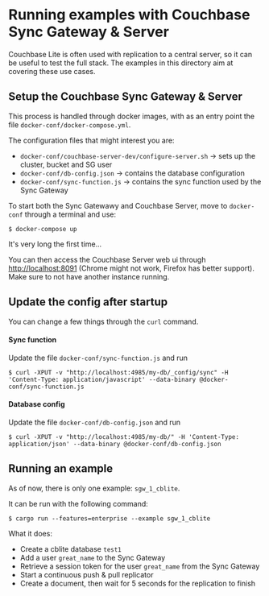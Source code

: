 # Running examples with Couchbase Sync Gateway & Server

Couchbase Lite is often used with replication to a central server, so it can be useful to test the full stack.
The examples in this directory aim at covering these use cases.

## Setup the Couchbase Sync Gateway & Server

This process is handled through docker images, with as an entry point the file `docker-conf/docker-compose.yml`.

The configuration files that might interest you are:
- `docker-conf/couchbase-server-dev/configure-server.sh` -> sets up the cluster, bucket and SG user
- `docker-conf/db-config.json` -> contains the database configuration
- `docker-conf/sync-function.js` -> contains the sync function used by the Sync Gateway

To start both the Sync Gatewawy and Couchbase Server, move to `docker-conf` through a terminal and use:

```shell
$ docker-compose up
```

It's very long the first time...

You can then access the Couchbase Server web ui through [http://localhost:8091](http://localhost:8091) (Chrome might not work, Firefox has better support).
Make sure to not have another instance running.

## Update the config after startup

You can change a few things through the `curl` command.

#### Sync function

Update the file `docker-conf/sync-function.js` and run
```shell
$ curl -XPUT -v "http://localhost:4985/my-db/_config/sync" -H 'Content-Type: application/javascript' --data-binary @docker-conf/sync-function.js
```

#### Database config

Update the file `docker-conf/db-config.json` and run

```shell
$ curl -XPUT -v "http://localhost:4985/my-db/" -H 'Content-Type: application/json' --data-binary @docker-conf/db-config.json
```

## Running an example

As of now, there is only one example: `sgw_1_cblite`.

It can be run with the following command:
```shell
$ cargo run --features=enterprise --example sgw_1_cblite
```

What it does:
- Create a cblite database `test1`
- Add a user `great_name` to the Sync Gateway
- Retrieve a session token for the user `great_name` from the Sync Gateway
- Start a continuous push & pull replicator
- Create a document, then wait for 5 seconds for the replication to finish
